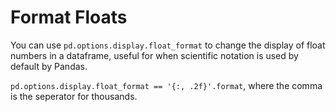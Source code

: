 # Format Floats

You can use `pd.options.display.float_format` to change the display of float numbers in a dataframe, useful for when scientific notation is used by default by Pandas. 

`pd.options.display.float_format == '{:, .2f}'.format`, where the comma is the seperator for thousands. 